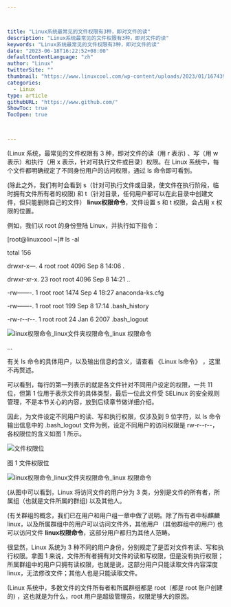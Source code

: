 ```yaml
---



title: "Linux系统最常见的文件权限有3种，即对文件的读"
description: "Linux系统最常见的文件权限有3种，即对文件的读"
keywords: "Linux系统最常见的文件权限有3种，即对文件的读"
date: "2023-06-18T16:22:52+08:00"
defaultContentLanguage: "zh"
author: "Linux"
twitterSite: ""
thumbnail: "https://www.linuxcool.com/wp-content/uploads/2023/01/1674396016113_0.png"
categories:
  - Linux
type: article
githubURL: "https://www.github.com/"
ShowToc: true
TocOpen: true



---
```


(Linux 系统，最常见的文件权限有 3 种，即对文件的读（用 r 表示) 、写（用 w 表示）和执行（用 x 表示，针对可执行文件或目录）权限。在 Linux 系统中，每个文件都明确规定了不同身份用户的访问权限，通过 ls 命令即可看到。

(除此之外，我们有时会看到 s（针对可执行文件或目录，使文件在执行阶段，临时拥有文件所有者的权限) 和 t（针对目录，任何用户都可以在此目录中创建文件，但只能删除自己的文件） **linux权限命令**，文件设置 s 和 t 权限，会占用 x 权限的位置。

例如，我们以 root 的身份登陆 Linux，并执行如下指令：

[root@linuxcool ~]# ls -al

total 156

drwxr-x—. 4 root root 4096 Sep 8 14:06 .

drwxr-xr-x. 23 root root 4096 Sep 8 14:21 ..

-rw——-. 1 root root 1474 Sep 4 18:27 anaconda-ks.cfg

-rw——-. 1 root root 199 Sep 8 17:14 .bash_history

-rw-r--r--. 1 root root 24 Jan 6 2007 .bash_logout

![linux权限命令_linux文件夹权限命令_linux 权限命令](https://www.linuxcool.com/wp-content/uploads/2023/01/1674396016113_0.png)

…

有关 ls 命令的具体用户，以及输出信息的含义，请查看 《Linux ls命令》 ，这里不再赘述。

可以看到，每行的第一列表示的就是各文件针对不同用户设定的权限，一共 11 位，但第 1 位用于表示文件的具体类型，最后一位此文件受 SELinux 的安全规则管理，不是本节关心的内容，放到后续章节做详细介绍。

因此，为文件设定不同用户的读、写和执行权限，仅涉及到 9 位字符，以 ls 命令输出信息中的 .bash_logout 文件为例，设定不同用户的访问权限是 rw-r--r--，各权限位的含义如图 1 所示。

![文件权限位](https://www.linuxcool.com/wp-content/uploads/2023/01/1674396016113_1.gif)

图 1 文件权限位

![linux权限命令_linux文件夹权限命令_linux 权限命令](https://www.linuxcool.com/wp-content/uploads/2023/01/1674396016113_2.png)

(从图中可以看到，Linux 将访问文件的用户分为 3 类，分别是文件的所有者，所属组（也就是文件所属的群组) 以及其他人。

(有关群组的概念，我们已在用户和用户组一章中做了说明。除了所有者中标麒麟linux，以及所属群组中的用户可以访问文件外，其他用户（其他群组中的用户) 也可以访问文件 **linux权限命令**，这部分用户都归为其他人范畴。

很显然，Linux 系统为 3 种不同的用户身份，分别规定了是否对文件有读、写和执行权限。拿图 1 来说，文件所有者拥有对文件的读和写权限，但是没有执行权限；所属群组中的用户只拥有读权限，也就是说，这部分用户只能读取文件内容深度linux，无法修改文件；其他人也是只能读取文件。

(Linux 系统中，多数文件的文件所有者和所属群组都是 root（都是 root 账户创建的) ，这也就是为什么，root 用户是超级管理员，权限足够大的原因。